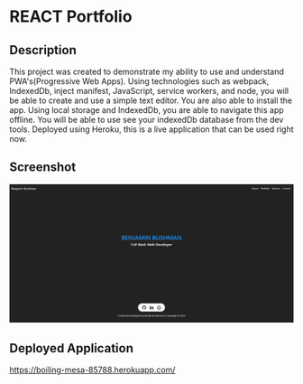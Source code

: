 # REACT Portfolio

## Description
This project was created to demonstrate my ability to use and understand PWA's(Progressive Web Apps). Using technologies such as webpack, IndexedDb, inject manifest, JavaScript, service workers, and node, you will be able to create and use a simple text editor. You are also able to install the app. Using local storage and IndexedDb, you are able to navigate this app offline. You will be able to use see your indexedDb database from the dev tools. Deployed using Heroku, this is a live application that can be used right now.

## Screenshot
![Photos of Personal Website](/assets/img/site.png)

## Deployed Application
https://boiling-mesa-85788.herokuapp.com/
